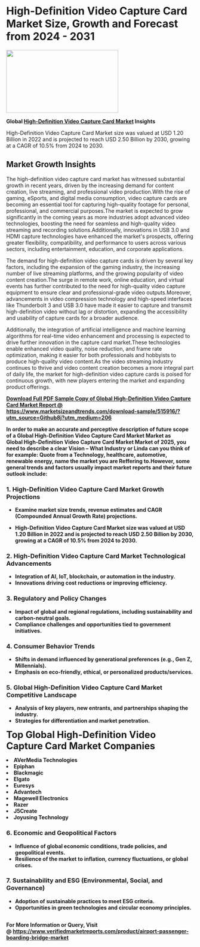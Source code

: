 <H1>High-Definition Video Capture Card Market Size, Growth and Forecast from 2024 - 2031</H1><img class="aligncenter size-medium wp-image-584254" src="https://thirdeyenews.in/wp-content/uploads/2024/09/Global-Market-Research-300x168.jpeg" alt="" width="300" height="168" /><p><strong>Global&nbsp;<a href="https://www.marketsizeandtrends.com/download-sample/515916/?utm_source=Github8j?utm_medium=206">High-Definition Video Capture Card Market</a> Insights</strong></p><p>High-Definition Video Capture Card Market size was valued at USD 1.20 Billion in 2022 and is projected to reach USD 2.50 Billion by 2030, growing at a CAGR of 10.5% from 2024 to 2030.</p><p><h2>Market Growth Insights</h2> <p>The high-definition video capture card market has witnessed substantial growth in recent years, driven by the increasing demand for content creation, live streaming, and professional video production.With the rise of gaming, eSports, and digital media consumption, video capture cards are becoming an essential tool for capturing high-quality footage for personal, professional, and commercial purposes.The market is expected to grow significantly in the coming years as more industries adopt advanced video technologies, boosting the need for seamless and high-quality video streaming and recording solutions.Additionally, innovations in USB 3.0 and HDMI capture technologies have enhanced the market's prospects, offering greater flexibility, compatibility, and performance to users across various sectors, including entertainment, education, and corporate applications.</p> <p><strong><a href="#"></a></strong></p> <p>The demand for high-definition video capture cards is driven by several key factors, including the expansion of the gaming industry, the increasing number of live streaming platforms, and the growing popularity of video content creation.The surge in remote work, online education, and virtual events has further contributed to the need for high-quality video capture equipment to ensure clear and professional-grade video outputs.Moreover, advancements in video compression technology and high-speed interfaces like Thunderbolt 3 and USB 3.0 have made it easier to capture and transmit high-definition video without lag or distortion, expanding the accessibility and usability of capture cards for a broader audience.</p> <p>Additionally, the integration of artificial intelligence and machine learning algorithms for real-time video enhancement and processing is expected to drive further innovation in the capture card market.These technologies enable enhanced video quality, noise reduction, and frame rate optimization, making it easier for both professionals and hobbyists to produce high-quality video content.As the video streaming industry continues to thrive and video content creation becomes a more integral part of daily life, the market for high-definition video capture cards is poised for continuous growth, with new players entering the market and expanding product offerings.</p> <p><strong><a href="#"></p><p><span class=""><strong>Download Full PDF Sample Copy of Global High-Definition Video Capture Card Market Report</strong> @ <a href="https://www.marketsizeandtrends.com/download-sample/515916/?utm_source=Github8j?utm_medium=206" target="_blank">https://www.marketsizeandtrends.com/download-sample/515916/?utm_source=Github8j?utm_medium=206</a></span></p><p>In order to make an accurate and perceptive description of future scope of a Global&nbsp;High-Definition Video Capture Card Market Market as Global&nbsp;High-Definition Video Capture Card Market Market of 2025, you need to describe a clear Vision &ndash; What Industry or Linda can you think of for example: Quote from a Technology, healthcare, automotive, renewable energy, name the market you are Reffering to.However, some general trends and factors usually impact market reports and their future outlook include:</p><h3>1.&nbsp;<strong>High-Definition Video Capture Card Market Growth Projections</strong></h3><ul><li>Examine market size trends, revenue estimates and CAGR (Compounded Annual Growth Rate) projections.</li><li><p>High-Definition Video Capture Card Market size was valued at USD 1.20 Billion in 2022 and is projected to reach USD 2.50 Billion by 2030, growing at a CAGR of 10.5% from 2024 to 2030.</p></li></ul><h3>2.&nbsp;<strong>High-Definition Video Capture Card Market Technological Advancements</strong></h3><ul><li>Integration of AI, IoT, blockchain, or automation in the industry.</li><li>Innovations driving cost reductions or improving efficiency.</li></ul><h3>3.&nbsp;<strong>Regulatory and Policy Changes</strong></h3><ul><li>Impact of global and regional regulations, including sustainability and carbon-neutral goals.</li><li>Compliance challenges and opportunities tied to government initiatives.</li></ul><h3>4.&nbsp;<strong>Consumer Behavior Trends</strong></h3><ul><li>Shifts in demand influenced by generational preferences (e.g., Gen Z, Millennials).</li><li>Emphasis on eco-friendly, ethical, or personalized products/services.</li></ul><h3>5.&nbsp;<strong>Global High-Definition Video Capture Card Market Competitive Landscape</strong></h3><ul><li>Analysis of key players, new entrants, and partnerships shaping the industry.</li><li>Strategies for differentiation and market penetration.</li></ul><p data-pm-slice="1 1 []"><span style="color: inherit; font-family: inherit; font-size: 25px;">Top Global High-Definition Video Capture Card Market Companies</span></p><div class="" data-test-id=""><p><li>AVerMedia Technologies</li><li> Epiphan</li><li> Blackmagic</li><li> Elgato</li><li> Euresys</li><li> Advantech</li><li> Magewell Electronics</li><li> Razer</li><li> J5Create</li><li> Joyusing Technology</li></p></div><h3>6.&nbsp;<strong>Economic and Geopolitical Factors</strong></h3><ul><li>Influence of global economic conditions, trade policies, and geopolitical events.</li><li>Resilience of the market to inflation, currency fluctuations, or global crises.</li></ul><h3>7.&nbsp;<strong>Sustainability and ESG (Environmental, Social, and Governance)</strong></h3><ul><li>Adoption of sustainable practices to meet ESG criteria.</li><li>Opportunities in green technologies and circular economy principles.</li></ul><h2><strong style="font-size: 14px;">For More Information or Query, Visit @&nbsp;</strong><a style="background-color: #ffffff; font-size: 14px;" href="https://www.marketsizeandtrends.com/report/high-definition-video-capture-card-market/" target="_blank">https://www.verifiedmarketreports.com/product/airport-passenger-boarding-bridge-market</a></h2>